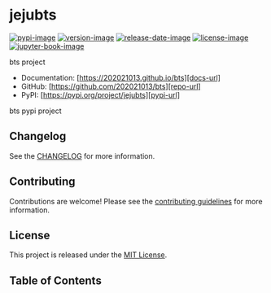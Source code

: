 # jejubts

[![pypi-image]][pypi-url]
[![version-image]][release-url]
[![release-date-image]][release-url]
[![license-image]][license-url]
[![jupyter-book-image]][docs-url]

<!-- Links: -->
[hyperfast python template]: https://github.com/entelecheia/hyperfast-python-template

[pypi-image]: https://img.shields.io/pypi/v/jejubts
[license-image]: https://img.shields.io/github/license/202021013/bts
[license-url]: https://github.com/202021013/bts/blob/main/LICENSE
[version-image]: https://img.shields.io/github/v/release/202021013/bts?sort=semver
[release-date-image]: https://img.shields.io/github/release-date/202021013/bts
[release-url]: https://github.com/202021013/bts/releases
[jupyter-book-image]: https://jupyterbook.org/en/stable/_images/badge.svg

[repo-url]: https://github.com/202021013/bts
[pypi-url]: https://pypi.org/project/jejubts
[docs-url]: https://202021013.github.io/bts
[changelog]: https://github.com/202021013/bts/blob/main/CHANGELOG.md
[contributing guidelines]: https://github.com/202021013/bts/blob/main/CONTRIBUTING.md
<!-- Links: -->

bts project

- Documentation: [https://202021013.github.io/bts][docs-url]
- GitHub: [https://github.com/202021013/bts][repo-url]
- PyPI: [https://pypi.org/project/jejubts][pypi-url]

bts pypi project

## Changelog

See the [CHANGELOG] for more information.

## Contributing

Contributions are welcome! Please see the [contributing guidelines] for more information.

## License

This project is released under the [MIT License][license-url].

## Table of Contents

```{tableofcontents}
```
